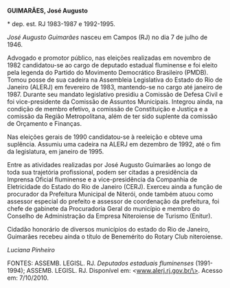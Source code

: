**GUIMARÃES, José Augusto**

\* dep. est. RJ 1983-1987 e 1992-1995.

*José Augusto Guimarães* nasceu em Campos (RJ) no dia 7 de julho de
1946.

Advogado e promotor público, nas eleições realizadas em novembro de 1982
candidatou-se ao cargo de deputado estadual fluminense e foi eleito pela
legenda do Partido do Movimento Democrático Brasileiro (PMDB). Tomou
posse de sua cadeira na Assembleia Legislativa do Estado do Rio de
Janeiro (ALERJ) em fevereiro de 1983, mantendo-se no cargo até janeiro
de 1987. Durante seu mandato legislativo presidiu a Comissão de Defesa
Civil e foi vice-presidente da Comissão de Assuntos Municipais. Integrou
ainda, na condição de membro efetivo, a comissão de Constituição e
Justiça e a comissão da Região Metropolitana, além de ter sido suplente
da comissão de Orçamento e Finanças.

Nas eleições gerais de 1990 candidatou-se à reeleição e obteve uma
suplência. Assumiu uma cadeira na ALERJ em dezembro de 1992, até o fim
da legislatura, em janeiro de 1995.

Entre as atividades realizadas por José Augusto Guimarães ao longo de
toda sua trajetória profissional, podem ser citadas a presidência da
Imprensa Oficial fluminense e a vice-presidência da Companhia de
Eletricidade do Estado do Rio de Janeiro (CERJ). Exerceu ainda a função
de procurador da Prefeitura Municipal de Niterói, onde também atuou como
assessor especial do prefeito e assessor de coordenação da prefeitura,
foi chefe de gabinete da Procuradoria Geral do município e membro do
Conselho de Administração da Empresa Niteroiense de Turismo (Enitur).

Cidadão honorário de diversos municípios do estado do Rio de Janeiro,
Guimarães recebeu ainda o título de Benemérito do Rotary Club
niteroiense.

*Luciana Pinheiro*

FONTES: ASSEMB. LEGISL. RJ. *Deputados estaduais fluminenses*
(1991-1994); ASSEMB. LEGISL. RJ. Disponível em:
\<www.alerj.rj.gov.br/\>. Acesso em: 7/10/2010.
